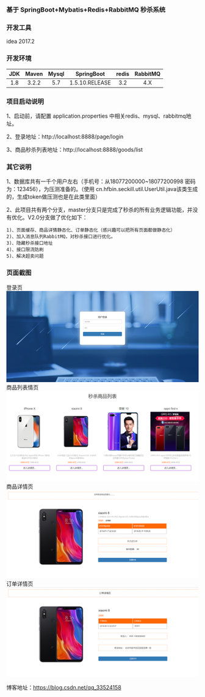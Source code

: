 ### 基于 SpringBoot+Mybatis+Redis+RabbitMQ 秒杀系统  

### 开发工具

idea  2017.2

### 开发环境

| JDK | Maven| Mysql  | SpringBoot | redis | RabbitMQ| 
| :-------------: |:-------------:| :-------------:| :-------------:|:-------------:| :-------------:|
| 1.8  | 3.2.2 | 5.7| 1.5.10.RELEASE | 3.2 | 4.X | 

### 项目启动说明

1、启动前，请配置 application.properties 中相关redis、mysql、rabbitmq地址。

2、登录地址：http://localhost:8888/page/login   

3、商品秒杀列表地址：http://localhost:8888/goods/list

### 其它说明

1、数据库共有一千个用户左右（手机号：从18077200000~18077200998 密码为：123456），为压测准备的。（使用 cn.hfbin.seckill.util.UserUtil.java该类生成的，生成token做压测也是在此类里面）

2、此项目共有两个分支，master分支只是完成了秒杀的所有业务逻辑功能，并没有优化。V2.0分支做了优化如下：

    1)、页面缓存、商品详情静态化、订单静态化（感兴趣可以把所有页面都做静态化）
    2)、加入消息队列RabbitMQ，对秒杀接口进行优化。
    3)、隐藏秒杀接口地址
    4)、接口限流防刷
    5)、解决超卖问题

### 页面截图
登录页
![123](img/1.png)
商品列表情页
![123](img/2.png)
商品详情页
![123](img/3.png)
订单详情页
![123](img/4.png)

 博客地址：https://blog.csdn.net/qq_33524158

